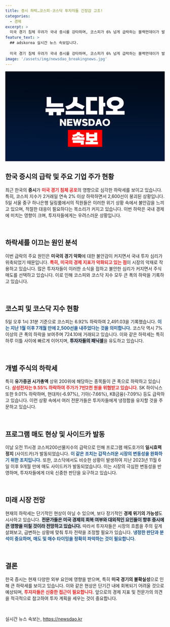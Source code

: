 ```yaml
---
title: 증시 하락…코스피·코스닥 투자자들 긴장감 고조!
categories:
  - 경제
excerpt: >
  미국 경기 침체 우려가 국내 증시를 강타하며, 코스피가 6% 넘게 급락하는 블랙먼데이가 발생했습니다. 삼성전자와 SK하이닉스 등 주요 기업들이 9% 이상 하락하며, 2,500선이 무너지는 충격적인 상황입니다!
feature_text: >
  ## adskorea 실시간 뉴스 속보입니다.

  미국 경기 침체 우려가 국내 증시를 강타하며, 코스피가 6% 넘게 급락하는 블랙먼데이가 발생했습니다. 삼성전자와 SK하이닉스 등 주요 기업들이 9% 이상 하락하며, 2,500선이 무너지는 충격적인 상황입니다!
image: '/assets/img/newsdao_breakingnews.jpg'
---
```


<p><img src="/assets/img/newsdao_breakingnews.jpg" alt="adskorea 속보" /></p>

<h2 data-ke-size="size26">한국 증시의 급락 및 주요 기업 주가 현황</h2>

<p data-ke-size="size16">최근 한국의 <b>증시</b>가 <b><span style="color: #ee2323;">미국 경기 침체 공포</span></b>의 영향으로 심각한 하락세를 보이고 있습니다. 특히, 코스피 지수가 2거래일 연속 2% 이상 하락하면서 2,600선이 붕괴된 상황입니다. 5일 서울 중구 하나은행 딜링룸에서의 직원들은 이러한 위기 상황 속에서 불안감을 느끼고 있으며, 적절한 대응이 필요하다는 목소리가 커지고 있습니다. 이번 하락은 국내 경제에 미치는 영향이 크며, 투자자들에게는 우려스러운 상황입니다.</p>

<p data-ke-size="size16">&nbsp;</p>

<h2 data-ke-size="size26">하락세를 이끄는 원인 분석</h2>

<p data-ke-size="size16">이번 급락의 주요 원인은 <b>미국의 경기 악화</b>에 대한 불안감이 커지면서 국내 투자 심리가 위축되었기 때문입니다. <b><span style="color: #ee2323;">특히, 미국의 경제 지표가 악화되고 있는 점</span></b>이 시장의 악재로 작용하고 있습니다. 많은 투자자들이 이러한 소식을 접하고 불안한 심리가 커지면서 주식 매도를 선택하고 있습니다. 이로 인해 코스피와 코스닥 지수 모두 큰 폭의 하락을 기록하고 있습니다.</p>

<p data-ke-size="size16">&nbsp;</p>

<h2 data-ke-size="size26">코스피 및 코스닥 지수 현황</h2>

<p data-ke-size="size16">5일 오후 1시 31분 기준으로 코스피는 6.92% 하락하여 2,491.03을 기록했습니다. <b><span style="color: #1a5490;">이는 지난 1월 이후 7개월 만에 2,500선을 내주었다는 것을 의미합니다.</span></b> 코스닥 역시 7% 이상의 큰 폭의 하락을 보여주며 724.10에 거래되고 있습니다. 이와 같은 하락세는 특히 하루 이틀 사이에 빠르게 이어지며, <b><span style="background-color: #21538527;">투자자들의 패닉셀</span></b>을 유도하고 있습니다. </p>

<p data-ke-size="size16">&nbsp;</p>

<h2 data-ke-size="size26">개별 주식의 하락세</h2>

<p data-ke-size="size16">특히 <b>유가증권 시가총액</b> 상위 200위에 해당하는 종목들이 큰 폭으로 하락하고 있습니다. <b><span style="color: #ee2323;">삼성전자는 9.55% 하락하여 주가가 7만2천 원을 위협받고 있습니다</span></b>. SK 하이닉스 또한 9.01% 하락하며, 현대차(-6.97%), 기아(-7.66%), KB금융(-7.09%) 등도 급락하고 있습니다. 이런 상황 속에서 여러 전문가들은 투자자들에게 냉정함을 유지할 것을 주문하고 있습니다.</p>

<p data-ke-size="size16">&nbsp;</p>

<h2 data-ke-size="size26">프로그램 매도 현상 및 사이드카 발동</h2>

<p data-ke-size="size16">이날 오전 11시경 코스피200선물지수의 급락으로 인해 프로그램 매도호가의 <b>일시효력정지</b> (사이드카)가 발동되었습니다. <b><span style="color: #1a5490;">이 같은 조치는 갑작스러운 시장의 변동성을 완화하기 위한 조치입니다.</span></b> 또한, 코스닥에서도 비슷한 상황이 발생하여 지난 2023년 11월 6일 이후 9개월 만에 매도 사이드카가 발동되었습니다. 이는 시장의 극심한 변동성을 반영하며, 투자자들에게 더욱 신중한 판단을 요구하고 있습니다.</p>

<p data-ke-size="size16">&nbsp;</p>

<h2 data-ke-size="size26">미래 시장 전망</h2>

<p data-ke-size="size16">현재의 하락세는 단기적인 현상이 아닐 수 있으며, 보다 장기적인 <b>경제 위기의 가능성</b>도 시사하고 있습니다. <b><span style="background-color: #21538527;">전문가들은 미국 경제의 회복 여부와 대외적인 요인들이 향후 증시에 큰 영향을 미칠 것이라 전망하고 있습니다.</span></b> 따라서 투자자들은 시장의 흐름을 주의 깊게 살펴보고, 급변하는 상황에 맞춰 투자 전략을 조정할 필요가 있습니다. <b><span style="color: #1a5490;">냉정한 판단과 분석이 중요하며, 매도 및 매수 타이밍을 정확히 파악하는 것이 필요합니다.</span></b></p>

<p data-ke-size="size16">&nbsp;</p>

<h2 data-ke-size="size26">결론</h2>

<p data-ke-size="size16">한국 증시는 현재 다양한 외부 요인에 영향을 받으며, 특히 <b>미국 경기의 불확실성</b>으로 인해 큰 하락세를 보이고 있습니다. 이와 같은 현상은 단기간 내에 회복되기 어려울 것으로 예상되며, <b><span style="color: #ee2323;">투자자들은 신중한 접근이 필요합니다.</span></b> 앞으로의 경제 지표 및 전문가의 의견을 적극적으로 참고하여 투자 계획을 세우는 것이 중요합니다.</p>

<p data-ke-size="size16">&nbsp;</p>
실시간 뉴스 속보는, <a href="https://newsdao.kr" rel="dofollow">https://newsdao.kr</a>



